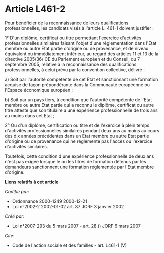 # Article L461-2

Pour bénéficier de la reconnaissance de leurs qualifications professionnelles, les candidats visés à l'article L. 461-1
doivent justifier : 

1° D'un diplôme, certificat ou titre permettant l'exercice d'activités professionnelles similaires faisant l'objet d'une
réglementation dans l'Etat membre ou autre Etat partie d'origine ou de provenance, et de niveau équivalent ou immédiatement
inférieur, au regard des articles 11 et 13 de la directive 2005/36/ CE du Parlement européen et du Conseil, du 7 septembre
2005, relative à la reconnaissance des qualifications professionnelles, à celui prévu par la convention collective,
délivré : 

a) Soit par l'autorité compétente de cet Etat et sanctionnant une formation acquise de façon prépondérante dans la Communauté
européenne ou l'Espace économique européen ; 

b) Soit par un pays tiers, à condition que l'autorité compétente de l'Etat membre ou autre Etat partie qui a reconnu le
diplôme, certificat ou autre titre atteste que son titulaire a une expérience professionnelle de trois ans au moins dans cet
Etat ; 

2° Ou d'un diplôme, certification ou titre et de l'exercice à plein temps d'activités professionnelles similaires pendant
deux ans au moins au cours des dix années précédentes dans un Etat membre ou autre Etat partie d'origine ou de provenance qui
ne réglemente pas l'accès ou l'exercice d'activités similaires. 

Toutefois, cette condition d'une expérience professionnelle de deux ans n'est pas exigée lorsque le ou les titres de
formation détenus par les demandeurs sanctionnent une formation réglementée par l'Etat membre d'origine.

**Liens relatifs à cet article**

_Codifié par_:

  - Ordonnance 2000-1249 2000-12-21
  - Loi n°2002-2 2002-01-02 art. 87 JORF 3 janvier 2002

_Créé par_:

  - Loi n°2007-293 du 5 mars 2007 - art. 28 () JORF 6 mars 2007

_Cite_:

  - Code de l'action sociale et des familles - art. L461-1 (V)
